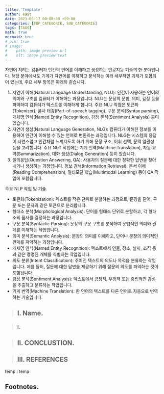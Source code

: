 ```yaml
---
title: 'Template'
author: east
date: 2023-06-17 00:00:00 +09:00
categories: [TOP_CATEGORIE, SUB_CATEGORIE]
tags: [TAGS]
math: true
mermaid: true
# pin: true
# image:
#    path: image preview url
#    alt: image preview text
---
```


자연어 처리는 컴퓨터가 인간의 언어를 이해하고 생성하는 인공지능 기술의 한 분야입니다. 해당 분야에서도 기계가 자연어를 이해하고 분석하는 여러 세부적인 과제가 포함되어 있는데, 주요 세부 항목은 아래와 같습니다.

1. 자연어 이해(Natural Language Understanding, NLU): 인간이 사용하는 언어의 의미와 구조를 컴퓨터가 이해하는 과정입니다. NLU는 문장의 문법, 의미, 감정 등을 파악하여 컴퓨터가 텍스트를 이해하게 합니다. 주요 NLU 작업은 토큰화(Tokenizer), 품사 태깅(Part-of-speech tagging), 구문 분석(Syntax parsing), 개체명 인식(Named Entity Recognition), 감정 분석(Sentiment Analysis) 등이 있습니다.
1. 자연어 생성(Natural Language Generation, NLG): 컴퓨터가 이해한 정보를 이용하여 인간이 이해할 수 있는 언어로 변환하는 과정입니다. NLG는 시스템의 응답이 자연스럽고 인간처럼 느껴지도록 하기 위해 문장 구조, 어휘 선택, 문맥 일관성 등을 고려합니다. 주요 NLG 작업에는 기계 번역(Machine Translation), 자동 요약(Summarization), 대화 생성(Dialog Generation) 등이 있습니다.
1. 질의응답(Question Answering, QA): 사용자의 질문에 대한 정확한 답변을 찾아내거나 생성하는 과정입니다. 정보 검색(Information Retrieval), 문서 이해(Reading Comprehension), 멀티모달 학습(Multimodal Learning) 등이 QA 작업에 포함됩니다.

주요 NLP 작업 및 기술.
- 토큰화(Tokenization): 텍스트를 작은 단위로 분할하는 과정으로, 문장을 단어, 구문 또는 문자와 같은 토큰으로 분리합니다.
- 형태소 분석(Morphological Analysis): 단어를 형태소 단위로 분할하고, 각 형태소의 품사를 결정하는 과정입니다.
- 구문 분석(Syntactic Parsing): 문장의 구문 구조를 분석하여 문법적인 의미와 관계를 이해하는 작업입니다.
- 의미 분석(Semantic Analysis): 문장의 의미를 이해하고, 단어나 문장의 의미적인 관계를 파악하는 과정입니다.
- 개체명 인식(Named Entity Recognition): 텍스트에서 인물, 장소, 날짜, 조직 등과 같은 명명된 개체를 식별하는 작업입니다.
- 의도 분류(Intent Classification): 주어진 텍스트의 의도나 목적을 분류하는 작업입니다. 예를 들어, 질문에 대한 답변을 제공하기 위해 질문의 의도를 파악하는 것이 포함됩니다.
- 감성 분석(Sentiment Analysis): 텍스트에서 긍정적, 부정적 또는 중립적인 감성을 추출하고 분류하는 작업입니다.
- 기계 번역(Machine Translation): 한 언어의 텍스트를 다른 언어로 자동으로 번역하는 기술입니다.




> ## Ⅰ. Name.

> ### ⅰ. 

> ## Ⅱ. CONCLUSTION.

> ## Ⅲ. REFERENCES

temp
: temp

[^1]: temp

Footnotes.
--- 

[1]: temp

<br><br>
---

